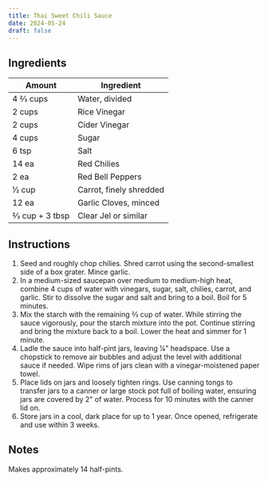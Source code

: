 ```yaml
---
title: Thai Sweet Chili Sauce
date: 2024-05-24
draft: false
---
```


## Ingredients

| Amount           | Ingredient              |
|------------------|-------------------------|
| 4 2⁄3 cups       | Water, divided          |
| 2 cups           | Rice Vinegar            |
| 2 cups           | Cider Vinegar           |
| 4 cups           | Sugar                   |
| 6 tsp            | Salt                    |
| 14 ea            | Red Chilies             |
| 2 ea             | Red Bell Peppers        |
| 1⁄2 cup          | Carrot, finely shredded |
| 12 ea            | Garlic Cloves, minced   |
| 2⁄3 cup + 3 tbsp | Clear Jel or similar    |

## Instructions

1. Seed and roughly chop chilies. Shred carrot using the second-smallest side of a box grater. Mince garlic.
2. In a medium-sized saucepan over medium to medium-high heat, combine 4 cups of water with vinegars, sugar, salt, chilies, carrot, and garlic. Stir to dissolve the sugar and salt and bring to a boil. Boil for 5 minutes.
3. Mix the starch with the remaining 2⁄3 cup of water. While stirring the sauce vigorously, pour the starch mixture into the pot. Continue stirring and bring the mixture back to a boil. Lower the heat and simmer for 1 minute.
4. Ladle the sauce into half-pint jars, leaving 1⁄4" headspace. Use a chopstick to remove air bubbles and adjust the level with additional sauce if needed. Wipe rims of jars clean with a vinegar-moistened paper towel.
5. Place lids on jars and loosely tighten rings. Use canning tongs to transfer jars to a canner or large stock pot full of boiling water, ensuring jars are covered by 2" of water. Process for 10 minutes with the canner lid on.
6. Store jars in a cool, dark place for up to 1 year. Once opened, refrigerate and use within 3 weeks.

## Notes

Makes approximately 14 half-pints.
